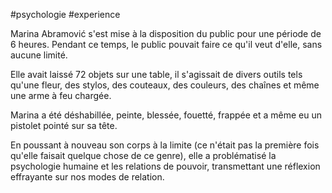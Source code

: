 
#psychologie #experience

Marina Abramović s'est mise à la disposition du public pour une période de 6 heures. Pendant ce temps, le public pouvait faire ce qu'il veut d'elle, sans aucune limité.

Elle avait laissé 72 objets sur une table, il s'agissait de divers outils tels qu'une fleur, des stylos, des couteaux, des couleurs, des chaînes et même une arme à feu chargée.

Marina a été déshabillée, peinte, blessée, fouetté, frappée et a même eu un pistolet pointé sur sa tête.

En poussant à nouveau son corps à la limite (ce n'était pas la première fois qu'elle faisait quelque chose de ce genre), elle a problématisé la psychologie humaine et les relations de pouvoir, transmettant une réflexion effrayante sur nos modes de relation.
